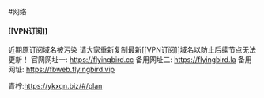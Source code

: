 #网络
#### [[VPN订阅]]
近期原订阅域名被污染
请大家重新复制最新[[VPN订阅]]域名以防止后续节点无法更新！
官网网址一: https://flyingbird.cc
备用网址二: https://flyingbird.la
备用网址: https://fbweb.flyingbird.vip

青柠:https://ykxqn.biz/#/plan